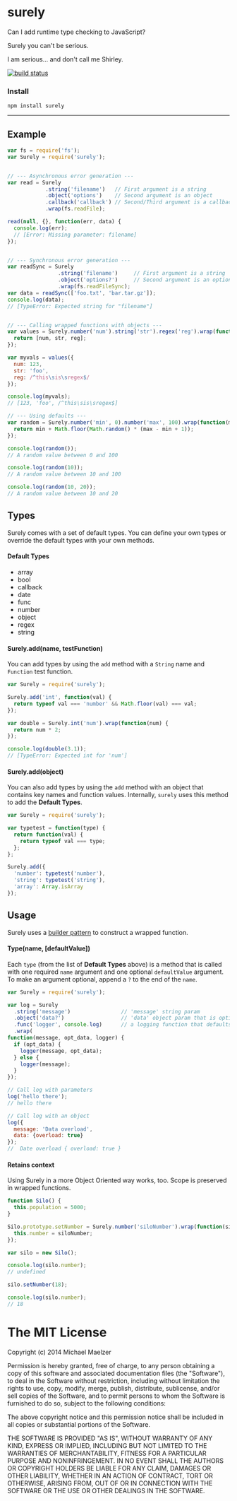 surely
======

Can I add runtime type checking to JavaScript?  
  
Surely you can't be serious.  
  
I am serious... and don't call me Shirley.  
  
[![build status](https://secure.travis-ci.org/mmaelzer/surely.png)](http://travis-ci.org/mmaelzer/surely)


### Install
```
npm install surely
```  


----------------------------


Example
--------

```javascript
var fs = require('fs');
var Surely = require('surely');


// --- Asynchronous error generation ---
var read = Surely
            .string('filename')   // First argument is a string
            .object('options')    // Second argument is an object
            .callback('callback') // Second/Third argument is a callback function
            .wrap(fs.readFile);

read(null, {}, function(err, data) {
  console.log(err);
  // [Error: Missing parameter: filename]
});


// --- Synchronous error generation ---
var readSync = Surely
                .string('filename')     // First argument is a string
                .object('options?')     // Second argument is an optional object
                .wrap(fs.readFileSync);
var data = readSync(['foo.txt', 'bar.tar.gz']);
console.log(data);
// [TypeError: Expected string for "filename"]


// --- Calling wrapped functions with objects ---
var values = Surely.number('num').string('str').regex('reg').wrap(function(num, str, reg) {
  return [num, str, reg];
});

var myvals = values({
  num: 123,
  str: 'foo',
  reg: /^this\sis\sregex$/
});

console.log(myvals);
// [123, 'foo', /^this\sis\sregex$]

// --- Using defaults ---
var random = Surely.number('min', 0).number('max', 100).wrap(function(min, max) {
  return min + Math.floor(Math.random() * (max - min + 1));
});

console.log(random());
// A random value between 0 and 100

console.log(random(10));
// A random value between 10 and 100

console.log(random(10, 20));
// A random value between 10 and 20
```


Types
------
Surely comes with a set of default types. You can define your own types or override the default types with your own methods.

#### Default Types
* array
* bool
* callback
* date
* func
* number
* object
* regex
* string

#### Surely.add(name, testFunction)
You can add types by using the `add` method with a `String` name and `Function` test function.
```javascript
var Surely = require('surely');

Surely.add('int', function(val) {
  return typeof val === 'number' && Math.floor(val) === val;
});

var double = Surely.int('num').wrap(function(num) {
  return num * 2;
});

console.log(double(3.1));
// [TypeError: Expected int for 'num']
```

#### Surely.add(object)
You can also add types by using the `add` method with an object that contains key names and function values. Internally, `surely` uses this method to add the **Default Types**.
```javascript
var Surely = require('surely');

var typetest = function(type) {
  return function(val) {
    return typeof val === type;
  };
};

Surely.add({
  'number': typetest('number'),
  'string': typetest('string'),
  'array': Array.isArray
});
```

Usage
-------
Surely uses a [builder pattern](http://addyosmani.com/resources/essentialjsdesignpatterns/book/#builderpatternjquery) to construct a wrapped function.

#### Type(name, [defaultValue])

Each `type` (from the list of **Default Types** above) is a method that is called with one required `name` argument and one optional `defaultValue` argument. To make an argument optional, append a `?` to the end of the `name`.

```javascript
var Surely = require('surely');

var log = Surely
  .string('message')                // 'message' string param
  .object('data?')                  // 'data' object param that is optional
  .func('logger', console.log)      // a logging function that defaults to console.log
  .wrap(
function(message, opt_data, logger) {
  if (opt_data) {
    logger(message, opt_data);
  } else {
    logger(message);
  }
});

// Call log with parameters
log('hello there');
// hello there

// Call log with an object
log({
  message: 'Data overload',
  data: {overload: true}
});
//  Date overload { overload: true }
```

#### Retains context
Using Surely in a more Object Oriented way works, too. Scope is preserved in wrapped functions.

```javascript
function Silo() {
  this.population = 5000;
}

Silo.prototype.setNumber = Surely.number('siloNumber').wrap(function(siloNumber) {
  this.number = siloNumber;
});

var silo = new Silo();

console.log(silo.number);
// undefined

silo.setNumber(18);

console.log(silo.number);
// 18

```


The MIT License
===============

Copyright (c) 2014 Michael Maelzer

Permission is hereby granted, free of charge, to any person obtaining a copy
of this software and associated documentation files (the "Software"), to deal
in the Software without restriction, including without limitation the rights
to use, copy, modify, merge, publish, distribute, sublicense, and/or sell
copies of the Software, and to permit persons to whom the Software is
furnished to do so, subject to the following conditions:

The above copyright notice and this permission notice shall be included in
all copies or substantial portions of the Software.

THE SOFTWARE IS PROVIDED "AS IS", WITHOUT WARRANTY OF ANY KIND, EXPRESS OR
IMPLIED, INCLUDING BUT NOT LIMITED TO THE WARRANTIES OF MERCHANTABILITY,
FITNESS FOR A PARTICULAR PURPOSE AND NONINFRINGEMENT. IN NO EVENT SHALL THE
AUTHORS OR COPYRIGHT HOLDERS BE LIABLE FOR ANY CLAIM, DAMAGES OR OTHER
LIABILITY, WHETHER IN AN ACTION OF CONTRACT, TORT OR OTHERWISE, ARISING FROM,
OUT OF OR IN CONNECTION WITH THE SOFTWARE OR THE USE OR OTHER DEALINGS IN
THE SOFTWARE.
